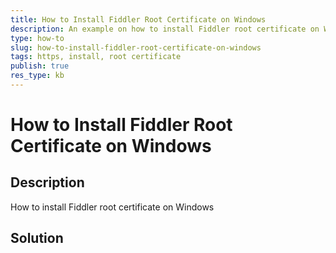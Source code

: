 ```yaml
---
title: How to Install Fiddler Root Certificate on Windows
description: An example on how to install Fiddler root certificate on Windows
type: how-to
slug: how-to-install-fiddler-root-certificate-on-windows
tags: https, install, root certificate
publish: true
res_type: kb
---
```

# How to Install Fiddler Root Certificate on Windows

## Description
How to install Fiddler root certificate on Windows

## Solution